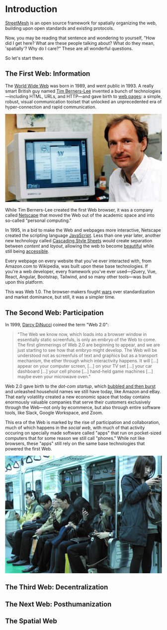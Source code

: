 # Introduction

[StreetMesh](https://github.com/StreetMesh) is an open source framework for spatially organizing the web, building upon open standards and existing protocols.

Now, you may be reading that sentence and wondering to yourself, "How did I get here? What are these people talking about? What do they mean, 'spatially'? Why do I care?" These are all wonderful questions. 

So let's start there.

## The First Web: Information

The [World Wide Web](https://en.wikipedia.org/wiki/World_Wide_Web) was born in 1989, and went public in 1993. A really smart British guy named [Tim Berners-Lee](https://en.wikipedia.org/wiki/Tim_Berners-Lee) invented a bunch of technologies—including HTML, URLs, and HTTP—and gave birth to [web pages](https://en.wikipedia.org/wiki/Web_page): a simple, robust, visual communication toolset that unlocked an unprecedented era of hyper-connection and rapid communication.

![Tim Berners-Lee, creator of the World Wide Web](/images/tim-berners-lee.jpg)

While Tim Berners-Lee created the first Web browser, it was a company called [Netscape](https://en.wikipedia.org/wiki/Netscape) that moved the Web out of the academic space and into so-called "personal computing." 

In 1995, in a bid to make the Web and webpages more interactive, Netscape created the scripting language [JavaScript](https://en.wikipedia.org/wiki/JavaScript). Less than one year later, another new technology called [Cascading Style Sheets](https://en.wikipedia.org/wiki/CSS) would create separation between *content* and *layout*, allowing the web to become [beautiful](https://csszengarden.com/) while still being [accessible](https://en.wikipedia.org/wiki/Accessibility).

Every webpage on every website that you've ever interacted with, from Amazon.com to Wikipedia, was built upon these base technologies. If you're a web developer, every framework you've ever used—jQuery, Vue, React, Angular, Bootstrap, Tailwind, and so many other tools—was built upon this platform.

This was Web 1.0. The browser-makers fought [wars](https://en.wikipedia.org/wiki/Browser_wars) over standardization and market dominance, but still, it was a simpler time.

## The Second Web: Participation

In 1999, [Darcy DiNucci](https://en.wikipedia.org/wiki/Darcy_DiNucci) coined the term "Web 2.0":

> "The Web we know now, which loads into a browser window in essentially static screenfuls, is only an embryo of the Web to come. The first glimmerings of Web 2.0 are beginning to appear, and we are just starting to see how that embryo might develop. The Web will be understood not as screenfuls of text and graphics but as a transport mechanism, the ether through which interactivity happens. It will [...] appear on your computer screen, [...] on your TV set [...] your car dashboard [...] your cell phone [...] hand-held game machines [...] maybe even your microwave oven."

Web 2.0 gave birth to the *dot-com startup*, which [bubbled and then burst](https://en.wikipedia.org/wiki/Dot-com_bubble) and unleashed household names we still have today, like Amazon and eBay. That early volatility created a new economic space that today contains enormously valuable companies that serve their customers exclusively through the Web—not only by ecommerce, but also through entire software tools, like Slack, Google Workspace, and Zoom.

This era of the Web is marked by the rise of participation and collaboration, much of which happens in the *social web*, with much of that activity occuring on specially made software called "apps" that run on pocket-sized computers that for some reason we still call "phones." While not like browsers, these "apps" still rely on the same base technologies that powered the first Web.

![People using their cell phones on the train](/images/cell-phones-on-the-train.jpg)





## The Third Web: Decentralization



## The Next Web: Posthumanization


## The Spatial Web










